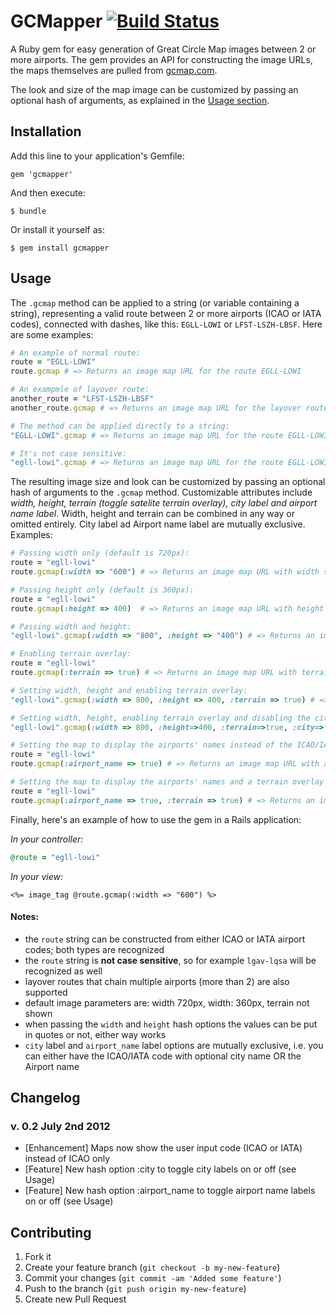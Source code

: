 # GCMapper [![Build Status](https://secure.travis-ci.org/tarakanbg/gcmapper.png)](http://travis-ci.org/tarakanbg/gcmapper)

A Ruby gem for easy generation of Great Circle Map images between 2 or more airports.
The gem provides an API for constructing the image URLs, the maps themselves are pulled from
[gcmap.com](http://www.gcmap.com/).

The look and size of the map image can be customized by passing an optional hash of arguments, as explained
in the [Usage section](#usage).

## Installation

Add this line to your application's Gemfile:

    gem 'gcmapper'

And then execute:

    $ bundle

Or install it yourself as:

    $ gem install gcmapper

## Usage

The `.gcmap` method can be applied to a string (or variable containing a string), representing a valid route
between 2 or more airports (ICAO or IATA codes), connected with dashes, like this: `EGLL-LOWI` or
`LFST-LSZH-LBSF`. Here are some examples:

```ruby
# An example of normal route:
route = "EGLL-LOWI"
route.gcmap # => Returns an image map URL for the route EGLL-LOWI

# An exampmle of layover route:
another_route = "LFST-LSZH-LBSF"
another_route.gcmap # => Returns an image map URL for the layover route LFST-LSZH-LBSF

# The method can be applied directly to a string:
"EGLL-LOWI".gcmap # => Returns an image map URL for the route EGLL-LOWI

# It's not case sensitive:
"egll-lowi".gcmap # => Returns an image map URL for the route EGLL-LOWI
```

The resulting image size and look can be customized by passing an optional hash of arguments to the
`.gcmap` method. Customizable attributes include *width, height, terrain (toggle satelite terrain
 overlay), city label and airport name label*.
Width, height and terrain can be combined in any way or omitted entirely. City label ad Airport name
label are mutually exclusive. Examples:

```ruby
# Passing width only (default is 720px):
route = "egll-lowi"
route.gcmap(:width => "600") # => Returns an image map URL with width set to 600px

# Passing height only (default is 360px):
route = "egll-lowi"
route.gcmap(:height => 400)  # => Returns an image map URL with height set to 400px

# Passing width and height:
"egll-lowi".gcmap(:width => "800", :height => "400") # => Returns an image map URL with width 800px and height 400px

# Enabling terrain overlay:
route = "egll-lowi"
route.gcmap(:terrain => true) # => Returns an image map URL with terrain overlay enabled

# Setting width, height and enabling terrain overlay:
"egll-lowi".gcmap(:width => 800, :height => 400, :terrain => true) # => Returns an image map URL with set width, height and terrain

# Setting width, height, enabling terrain overlay and disabling the city labels:
"egll-lowi".gcmap(:width => 800, :height=>400, :terrain=>true, :city=>false) # => Returns an image map URL with set width, height and terrain, with city labels disabled

# Setting the map to display the airports' names instead of the ICAO/IATA codes
route = "egll-lowi"
route.gcmap(:airport_name => true) # => Returns an image map URL with airport names displayed

# Setting the map to display the airports' names and a terrain overlay
route = "egll-lowi"
route.gcmap(:airport_name => true, :terrain => true) # => Returns an image map URL with airport names and terrain displayed
```

Finally, here's an example of how to use the gem in a Rails application:

*In your controller:*
```ruby
@route = "egll-lowi"
```

*In your view:*
```erb
<%= image_tag @route.gcmap(:width => "600") %>
```

#### Notes:

* the `route` string can be constructed from either ICAO or IATA airport codes; both types are recognized
* the `route` string is **not case sensitive**, so for example `lgav-lqsa` will be recognized as well
* layover routes that chain multiple airports (more than 2) are also supported
* default image parameters are: width 720px, width: 360px, terrain not shown
* when passing the `width` and `height` hash options the values can be put in quotes or not, either way works
* `city` label and `airport_name` label options are mutually exclusive, i.e. you can either have the ICAO/IATA code with optional city name OR the Airport name

## Changelog

### v. 0.2 July 2nd 2012

* [Enhancement] Maps now show the user input code (ICAO or IATA) instead of ICAO only
* [Feature] New hash option :city to toggle city labels on or off (see Usage)
* [Feature] New hash option :airport_name to toggle airport name labels on or off (see Usage)



## Contributing

1. Fork it
2. Create your feature branch (`git checkout -b my-new-feature`)
3. Commit your changes (`git commit -am 'Added some feature'`)
4. Push to the branch (`git push origin my-new-feature`)
5. Create new Pull Request
